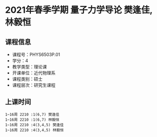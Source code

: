 # 2021年春季学期 量子力学导论 樊逢佳, 林毅恒






## 课程信息

- 课程号：PHYS6503P.01
- 学分：4
- 教学类型：理论课
- 开课单位：近代物理系
- 课程类别：硕士
- 课程层次：研究生课程

## 上课时间

```
1~16周 2210 :1(6,7) 樊逢佳
1~16周 2210 :1(6,7) 林毅恒
1~16周 2210 :4(3,4,5) 樊逢佳
1~16周 2210 :4(3,4,5) 林毅恒
```


